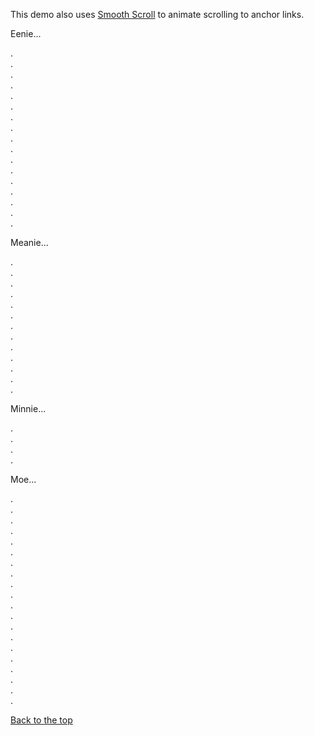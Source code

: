 This demo also uses [Smooth Scroll](https://github.com/cferdinandi/smooth-scroll) to animate scrolling to anchor links.

<p id="eenie">Eenie...</p>
.<br>
.<br>
.<br>
.<br>
.<br>
.<br>
.<br>
.<br>
.<br>
.<br>
.<br>
.<br>
.<br>
.<br>
.<br>
.<br>
.<br>

<p id="meanie">Meanie...</p>
.<br>
.<br>
.<br>
.<br>
.<br>
.<br>
.<br>
.<br>
.<br>
.<br>
.<br>
.<br>
.<br>

<p id="minnie">Minnie...</p>
.<br>
.<br>
.<br>
.<br>


<p id="moe">Moe...</p>
.<br>
.<br>
.<br>
.<br>
.<br>
.<br>
.<br>
.<br>
.<br>
.<br>
.<br>
.<br>
.<br>
.<br>
.<br>
.<br>
.<br>
.<br>
.<br>
.<br>

<p><a data-scroll href="#top">Back to the top</a></p>
